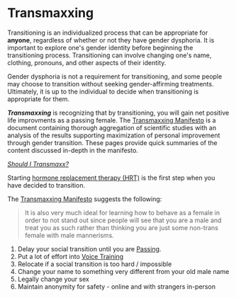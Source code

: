 # Transmaxxing

Transitioning is an individualized process that can be appropriate for **anyone**, regardless of whether or not they have gender dysphoria. It is important to explore one's gender identity before beginning the transitioning process. Transitioning can involve changing one's name, clothing, pronouns, and other aspects of their identity.

Gender dysphoria is not a requirement for transitioning, and some people may choose to transition without seeking gender-affirming treatments. Ultimately, it is up to the individual to decide when transitioning is appropriate for them.

***Transmaxxing*** is recognizing that by transitioning, you will gain net positive life improvments as a passing female. The [Transmaxxing Manifesto]() is a document containing thorough aggregation of scientific studies with an analysis of the results supporting maximization of personal improvement through gender transition. These pages provide quick summaries of the content discussed in-depth in the manifesto.

[*Should I Transmaxx?*](WHY)

Starting [hormone replacement therapy (HRT)](medical/HRT) is the first step when you have decided to transition.

The [Transmaxxing Manifesto]() suggests the following:


> It is also very much ideal for learning how to behave as a female in order to not stand out since people 
will see that you are a male and treat you as such rather than thinking you are just some non-trans 
female with male mannerisms. 

1. Delay your social transition until you are [Passing](passing/PASSING).
2. Put a lot of effort into [Voice Training](VOICE) 
3. Relocate if a social transition is too hard / impossible
5. Change your name to something very different from your old male name
6. Legally change your sex 
7. Maintain anonymity for safety - online and with strangers in-person